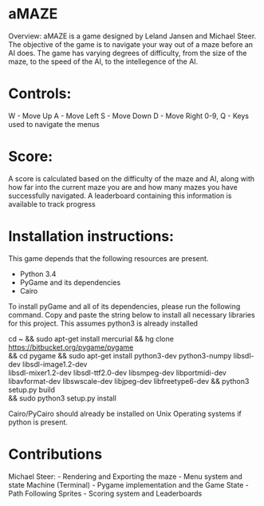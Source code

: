# aMAZE
Overview:
  aMAZE is a game designed by Leland Jansen and Michael Steer. The
  objective of the game is to navigate your way out of a maze before
  an AI does. The game has varying degrees of difficulty, from the
  size of the maze, to the speed of the AI, to the intellegence of
  the AI.

# Controls:
  W - Move Up
  A - Move Left
  S - Move Down
  D - Move Right
  0-9, Q - Keys used to navigate the menus

# Score:
  A score is calculated based on the difficulty of the maze and AI,
  along with how far into the current maze you are and how many mazes
  you have successfully navigated. A leaderboard containing this
  information is available to track progress

# Installation instructions:
  This game depends that the following resources are present.
  - Python 3.4
  - PyGame and its dependencies
  - Cairo

  To install pyGame and all of its dependencies, please run the following command.
  Copy and paste the string below to install all necessary libraries
  for this project. This assumes python3 is already installed

  cd ~ && sudo apt-get install mercurial && hg clone https://bitbucket.org/pygame/pygame \
  && cd pygame && sudo apt-get install python3-dev python3-numpy libsdl-dev libsdl-image1.2-dev \
  libsdl-mixer1.2-dev libsdl-ttf2.0-dev libsmpeg-dev libportmidi-dev \
  libavformat-dev libswscale-dev libjpeg-dev libfreetype6-dev && python3 setup.py build \
  && sudo python3 setup.py install

  Cairo/PyCairo should already be installed on Unix Operating systems if python
  is present.

# Contributions
  Michael Steer:
      - Rendering and Exporting the maze
      - Menu system and state Machine (Terminal)
      - Pygame implementation and the Game State
      - Path Following Sprites
      - Scoring system and Leaderboards

